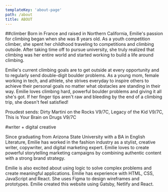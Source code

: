 ```yaml
---
templateKey: 'about-page'
path: /about
title: ABOUT
---
```

##climber
Born in France and raised in Northern California, Emilie's passion for climbing began when she was 8 years old. As a youth competition climber, she spent her childhood traveling to competitions and climbing outside. After taking time off to pursue university, she truly realized that climbing was her entire world and started working to build a life around climbing. 

Emilie's current climbing goals are to get outside at every opportunity and to regularly send double-digit boulder problems. As a young mom, female working in tech, and athlete, she strives everyday to inspire others to achieve their personal goals no matter what obstacles are standing in their way. Emilie loves climbing hard, powerful boulder problems and giving it all she's got. If her finger tips aren't raw and bleeding by the end of a climbing trip, she doesn't feel satisfied!

Proudest sends: Dirty Martini on the Rocks V9/7C, Legacy of the Kid V9/7C, This is Your Brain on Drugs V9/7C

#writer + digital creative

Since graduating from Arizona State University with a BA in English Literature, Emilie has worked in the fashion industry as a stylist, creative writer, copywriter, and digital marketing expert. Emilie loves to create powerful storytelling marketing campaigns by combining authentic content with a strong brand strategy.

Emilie is also excited about using logic to solve complex problems and create meaningful applications. Emilie has experience with HTML, CSS, JavaScript and React. She uses Figma to design wireframes and prototypes. Emilie created this website using Gatsby, Netlify and React. 













